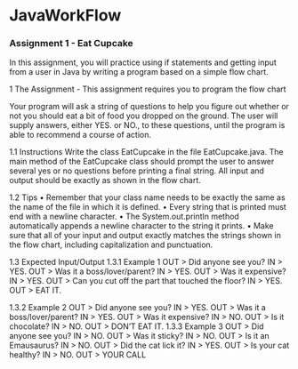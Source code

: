 # JavaWorkFlow

### Assignment 1 - Eat Cupcake

In this assignment, you will practice using if statements and getting
input from a user in Java by writing a program based on a simple flow chart.

1 The Assignment - This assignment requires you to program the flow chart

Your program will ask a string of questions to help you figure out whether or
not you should eat a bit of food you dropped on the ground. The user will
supply answers, either YES. or NO., to these questions, until the program is
able to recommend a course of action.

1.1 Instructions
Write the class EatCupcake in the file EatCupcake.java. The main method
of the EatCupcake class should prompt the user to answer several yes or
no questions before printing a final string. All input and output should be
exactly as shown in the flow chart.

1.2 Tips
• Remember that your class name needs to be exactly the same as the
name of the file in which it is defined.
• Every string that is printed must end with a newline character.
• The System.out.println method automatically appends a newline
character to the string it prints.
• Make sure that all of your input and output exactly matches the strings
shown in the flow chart, including capitalization and punctuation.

1.3 Expected Input/Output
1.3.1 Example 1
OUT > Did anyone see you?
IN > YES.
OUT > Was it a boss/lover/parent?
IN > YES.
OUT > Was it expensive?
IN > YES.
OUT > Can you cut off the part that touched the floor?
IN > YES.
OUT > EAT IT.

1.3.2 Example 2
OUT > Did anyone see you?
IN > YES.
OUT > Was it a boss/lover/parent?
IN > YES.
OUT > Was it expensive?
IN > NO.
OUT > Is it chocolate?
IN > NO.
OUT > DON’T EAT IT.
1.3.3 Example 3
OUT > Did anyone see you?
IN > NO.
OUT > Was it sticky?
IN > NO.
OUT > Is it an Emausaurus?
IN > NO.
OUT > Did the cat lick it?
IN > YES.
OUT > Is your cat healthy?
IN > NO.
OUT > YOUR CALL

